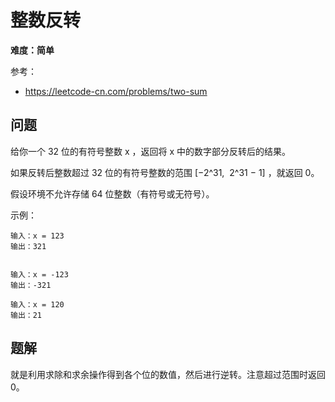 # 整数反转

**难度：简单**

参考：

- https://leetcode-cn.com/problems/two-sum

## 问题

给你一个 32 位的有符号整数 x ，返回将 x 中的数字部分反转后的结果。

如果反转后整数超过 32 位的有符号整数的范围 [−2^31,  2^31 − 1] ，就返回 0。

假设环境不允许存储 64 位整数（有符号或无符号）。

示例：

```
输入：x = 123
输出：321


输入：x = -123
输出：-321

输入：x = 120
输出：21
```

## 题解

就是利用求除和求余操作得到各个位的数值，然后进行逆转。注意超过范围时返回 0。
